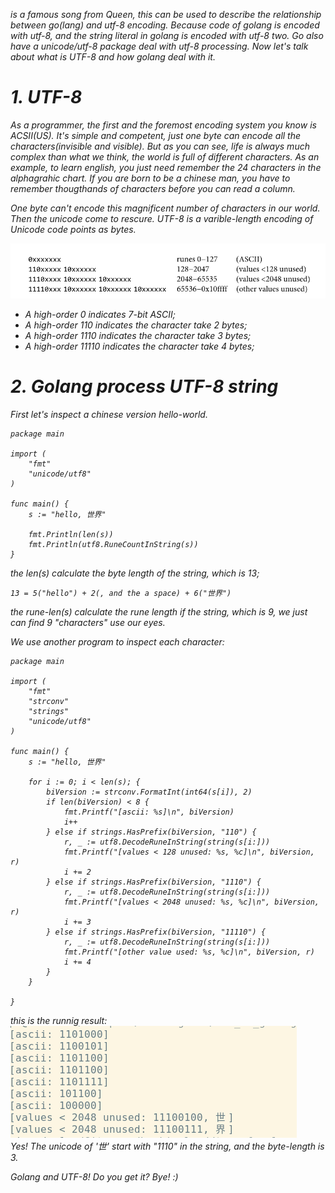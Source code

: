 <I was born to love you> is a famous song from Queen, this can be used to
describe the relationship between go(lang) and utf-8 encoding. Because code 
of golang is encoded with utf-8, and the string literal in golang is encoded
with utf-8 two. Go also have a unicode/utf-8 package deal with utf-8 processing.
Now let's talk about what is UTF-8 and how golang deal with it.

# 1. UTF-8
As a programmer, the first and the foremost encoding system you know is ACSII(US).
It's simple and competent, just one byte can encode all the characters(invisible 
and visible). But as you can see, life is always much complex than what we
think, the world is full of different characters. As an example, to learn
english, you just need remember the 24 characters in the alphagrahic chart. If
you are born to be a chinese man, you have to remember thougthands of characters
before you can read a column.

One byte can't encode this magnificent number of characters in our world. Then
the unicode come to rescure. UTF-8 is a varible-length encoding of Unicode code
points as bytes.

![interface var](/assets/unicode/utf8-internal-encoding.png)<br>

+ A high-order 0 indicates 7-bit ASCII;
+ A high-order 110 indicates the character take 2 bytes;
+ A high-order 1110 indicates the character take 3 bytes;
+ A high-order 11110 indicates the character take 4 bytes;

# 2. Golang process UTF-8 string
First let's inspect a chinese version hello-world.
```
package main

import (
	"fmt"
	"unicode/utf8"
)

func main() {
	s := "hello, 世界"

	fmt.Println(len(s))
	fmt.Println(utf8.RuneCountInString(s))
}
```
the len(s) calculate the byte length of the string, which is 13;
```
13 = 5("hello") + 2(, and the a space) + 6("世界")
```
the rune-len(s) calculate the rune length if the string, which is 9,
we just can find 9 "characters" use our eyes.

We use another program to inspect each character:
```
package main

import (
	"fmt"
	"strconv"
	"strings"
	"unicode/utf8"
)

func main() {
	s := "hello, 世界"

	for i := 0; i < len(s); {
		biVersion := strconv.FormatInt(int64(s[i]), 2)
		if len(biVersion) < 8 {
			fmt.Printf("[ascii: %s]\n", biVersion)
			i++
		} else if strings.HasPrefix(biVersion, "110") {
			r, _ := utf8.DecodeRuneInString(string(s[i:]))
			fmt.Printf("[values < 128 unused: %s, %c]\n", biVersion, r)
			i += 2
		} else if strings.HasPrefix(biVersion, "1110") {
			r, _ := utf8.DecodeRuneInString(string(s[i:]))
			fmt.Printf("[values < 2048 unused: %s, %c]\n", biVersion, r)
			i += 3
		} else if strings.HasPrefix(biVersion, "11110") {
			r, _ := utf8.DecodeRuneInString(string(s[i:]))
			fmt.Printf("[other value used: %s, %c]\n", biVersion, r)
			i += 4
		}
	}

}
```
this is the runnig result:
![interface var](/assets/unicode/utf8-running-result.png)<br>
Yes! The unicode of '世' start with "1110" in the string, and the byte-length
is 3.

Golang and UTF-8! Do you get it? Bye! :)
